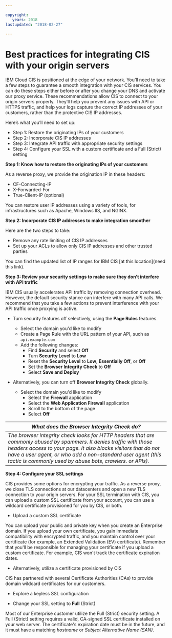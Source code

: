 ```yaml
---
  
copyright:
   years: 2018
lastupdated: "2018-02-27"
 
---
```



# Best practices for integrating CIS with your origin servers

IBM Cloud CIS is positioned at the edge of your network. You’ll need to take a few steps to guarantee a smooth integration with your CIS services. You can do these steps either before or after you change your DNS and activate our proxy service. These recommendations allow CIS to connect to your origin servers properly. They’ll help you prevent any issues with API or HTTPS traffic, and help your logs capture the correct IP addresses of your customers, rather than the protective CIS IP addresses.

Here’s what you’ll need to set up:

 * Step 1: Restore the originating IPs of your customers
 * Step 2: Incorporate CIS IP addresses
 * Step 3: Integrate API traffic with appropriate security settings
 * Step 4: Configure your SSL with a custom certificate and a Full (Strict) setting

**Step 1: Know how to restore the originating IPs of your customers**

As a reverse proxy, we provide the origination IP in these headers:

  * CF-Connecting-IP
  *  X-Forwarded-For
  * True-Client-IP (optional)

You can restore user IP addresses using a variety of tools, for infrastructures such as Apache, Windows IIS, and NGINX.

**Step 2: Incorporate CIS IP addresses to make integration smoother**

Here are the two steps to take:

  * Remove any rate limiting of CIS IP addresses
  * Set up your ACLs to allow only CIS IP addresses and other trusted parties

You can find the updated list of IP ranges for IBM CIS [at this location](need this link).

**Step 3: Review your security settings to make sure they don’t interfere with API traffic**

IBM CIS usually accelerates API traffic by removing connection overhead. However, the default security stance can interfere with many API calls. We recommend that you take a few actions to prevent interference with your API traffic once proxying is active.

 * Turn security features off selectively, using the **Page Rules** features.
 
   * Select the domain you'd like to modify
   * Create a Page Rule with the URL pattern of your API, such as `api.example.com`
   * Add the following changes:
      * Find **Security** and select **Off**
      * Turn **Security Level** to **Low**
      * Reset the **Security Level** to **Low**, **Essentially Off**, or **Off**
      * Set the **Browser Integrity Check** to **Off**
      * Select **Save and Deploy**

 * Alternatively, you can turn off **Browser Integrity Check** globally.
   * Select the domain you'd like to modify
     * Select the **Firewall** application
     * Select the **Web Application Firewall** application
     * Scroll to the bottom of the page
     * Select **Off**

| *What does the Browser Integrity Check do?* | 
|------------------------------------------------|
| *The browser integrity check looks for HTTP headers that are commonly abused by spammers. It denies traffic with those headers access to your page. It also blocks visitors that do not have a user agent, or who add a non-standard user agent (this tactic is commonly used by abuse bots, crawlers. or APIs).* |

**Step 4: Configure your SSL settings**

CIS provides some options for encrypting your traffic. As a reverse proxy, we close TLS connections at our datacenters and open a new TLS connection to your origin servers. For your SSL termination with CIS, you can upload a custom SSL certificate from your account, you can use a wildcard certificate provisioned for you by CIS, or both.

 * Upload a custom SSL certificate
 
 You can upload your public and private key when you create an Enterprise domain. If you upload your own certificate, you gain immediate compatibility with encrypted traffic, and you maintain control over your certificate (for example, an Extended Validation (EV) certificate). Remember that you'll be responsible for managing your certificate if you upload a custom certificate. For example, CIS won't track the certificate expiration dates. 
 
 * Alternatively, utilize a certificate provisioned by CIS
 
 CIS has partnered with several Certificate Authorities (CAs) to provide domain wildcard certificates for our customers.
 
 * Explore a keyless SSL configuration
 
 
 * Change your SSL setting to **Full** (Strict)
 
Most of our Enterprise customer utilize the Full (Strict) security setting. A Full (Strict) setting requires a valid, CA-signed SSL certificate installed on your web server. The certificate's expiration date must be in the future, and it must have a matching *hostname* or *Subject Alternative Name (SAN)*.

